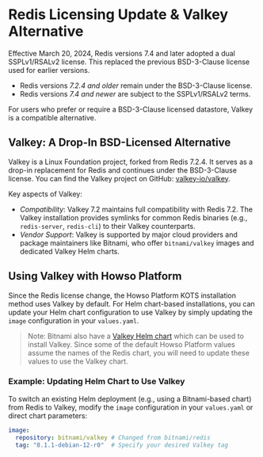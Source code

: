 # Redis Licensing Update & Valkey Alternative

Effective March 20, 2024, Redis versions 7.4 and later adopted a dual SSPLv1/RSALv2 license. This replaced the previous BSD-3-Clause license used for earlier versions.

- Redis versions _7.2.4 and older_ remain under the BSD-3-Clause license.
- Redis versions _7.4 and newer_ are subject to the SSPLv1/RSALv2 terms.

For users who prefer or require a BSD-3-Clause licensed datastore, Valkey is a compatible alternative.

## Valkey: A Drop-In BSD-Licensed Alternative

Valkey is a Linux Foundation project, forked from Redis 7.2.4. It serves as a drop-in replacement for Redis and continues under the BSD-3-Clause license. You can find the Valkey project on GitHub: [valkey-io/valkey](https://github.com/valkey-io/valkey).

Key aspects of Valkey:
- _Compatibility_: Valkey 7.2 maintains full compatibility with Redis 7.2. The Valkey installation provides symlinks for common Redis binaries (e.g., `redis-server`, `redis-cli`) to their Valkey counterparts.
- _Vendor Support_: Valkey is supported by major cloud providers and package maintainers like Bitnami, who offer `bitnami/valkey` images and dedicated Valkey Helm charts.

## Using Valkey with Howso Platform

Since the Redis license change, the Howso Platform KOTS installation method uses Valkey by default.  For Helm chart-based installations, you can update your Helm chart configuration to use Valkey by simply updating the `image` configuration in your `values.yaml`.

> Note: Bitnami also have a [Valkey Helm chart](https://github.com/bitnami/charts/tree/main/bitnami/valkey) which can be used to install Valkey.  Since some of the default Howso Platform values assume the names of the Redis chart, you will need to update these values to use the Valkey chart.

### Example: Updating Helm Chart to Use Valkey

To switch an existing Helm deployment (e.g., using a Bitnami-based chart) from Redis to Valkey, modify the `image` configuration in your `values.yaml` or direct chart parameters:

```yaml
image:
  repository: bitnami/valkey # Changed from bitnami/redis
  tag: "8.1.1-debian-12-r0"  # Specify your desired Valkey tag
``` 